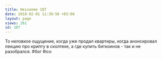 ```yaml
---
title: Heisenme 187
date: 2018-02-01 11:39:50 +03:00
layout: page
views: 261
id: 187
---
```


То неловкое ощущение, когда уже продал квартиры, когда анонсировал лекцию про крипту в сколтехе, а где купить биткоинов - так и не разобрался. #бог #ico


